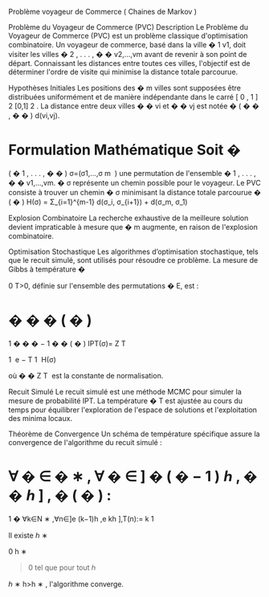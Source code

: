 Problème voyageur de Commerce ( Chaines de Markov ) 

Problème du Voyageur de Commerce (PVC)
Description
Le Problème du Voyageur de Commerce (PVC) est un problème classique d'optimisation combinatoire. Un voyageur de commerce, basé dans la ville 
�
1
v1, doit visiter les villes 
�
2
,
.
.
.
,
�
�
v2,...,vm avant de revenir à son point de départ. Connaissant les distances entre toutes ces villes, l'objectif est de déterminer l'ordre de visite qui minimise la distance totale parcourue.

Hypothèses Initiales
Les positions des 
�
m villes sont supposées être distribuées uniformément et de manière indépendante dans le carré 
[
0
,
1
]
2
[0,1] 
2
 . La distance entre deux villes 
�
�
vi et 
�
�
vj est notée 
�
(
�
�
,
�
�
)
d(vi,vj).

Formulation Mathématique
Soit 
�
=
(
�
1
,
.
.
.
,
�
�
)
σ=(σ1,...,σ 
m
​
 ) une permutation de l'ensemble 
�
1
,
.
.
.
,
�
�
v1,...,vm. 
�
σ représente un chemin possible pour le voyageur. Le PVC consiste à trouver un chemin 
�
σ minimisant la distance totale parcourue 
�
(
�
)
H(σ) = Σ_{i=1}^{m-1} d(σ_i, σ_{i+1}) + d(σ_m, σ_1)


Explosion Combinatoire
La recherche exhaustive de la meilleure solution devient impraticable à mesure que 
�
m augmente, en raison de l'explosion combinatoire.

Optimisation Stochastique
Les algorithmes d’optimisation stochastique, tels que le recuit simulé, sont utilisés pour résoudre ce problème. La mesure de Gibbs à température 
�
>
0
T>0, définie sur l'ensemble des permutations 
�
E, est :

�
�
�
(
�
)
=
1
�
�
�
−
1
�
�
(
�
)
IPT(σ)= 
Z 
T
​
 
1
​
 e 
− 
T
1
​
 H(σ)
 

où 
�
�
Z 
T
​
  est la constante de normalisation.

Recuit Simulé
Le recuit simulé est une méthode MCMC pour simuler la mesure de probabilité IPT. La température 
�
T est ajustée au cours du temps pour équilibrer l'exploration de l'espace de solutions et l'exploitation des minima locaux.

Théorème de Convergence
Un schéma de température spécifique assure la convergence de l'algorithme du recuit simulé :

∀
�
∈
�
∗
,
∀
�
∈
]
�
(
�
−
1
)
ℎ
,
�
�
ℎ
]
,
�
(
�
)
:
=
1
�
∀k∈N 
∗
 ,∀n∈]e 
(k−1)h
 ,e 
kh
 ],T(n):= 
k
1
​
 

Il existe 
ℎ
∗
>
0
h 
∗
 >0 tel que pour tout 
ℎ
>
ℎ
∗
h>h 
∗
 , l'algorithme converge.
